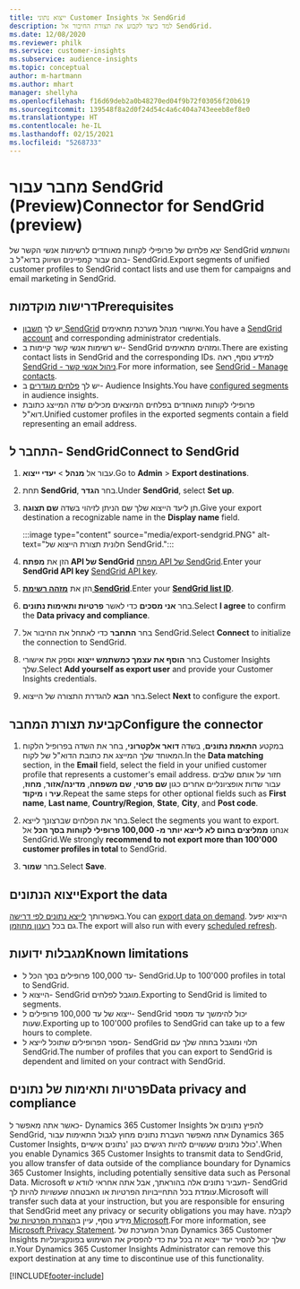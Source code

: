 ```yaml
---
title: ייצוא נתוני Customer Insights אל SendGrid
description: למד כיצד לקבוע את תצורת החיבור אל SendGrid.
ms.date: 12/08/2020
ms.reviewer: philk
ms.service: customer-insights
ms.subservice: audience-insights
ms.topic: conceptual
author: m-hartmann
ms.author: mhart
manager: shellyha
ms.openlocfilehash: f16d69deb2a0b48270ed04f9b72f03056f20b619
ms.sourcegitcommit: 139548f8a2d0f24d54c4a6c404a743eeeb8ef8e0
ms.translationtype: HT
ms.contentlocale: he-IL
ms.lasthandoff: 02/15/2021
ms.locfileid: "5268733"
---
```

# <a name="connector-for-sendgrid-preview"></a><span data-ttu-id="eb8b8-103">מחבר עבור SendGrid‏ (Preview)</span><span class="sxs-lookup"><span data-stu-id="eb8b8-103">Connector for SendGrid (preview)</span></span>

<span data-ttu-id="eb8b8-104">יצא פלחים של פרופילי לקוחות מאוחדים לרשימות אנשי הקשר של SendGrid והשתמש בהם עבור קמפיינים ושיווק בדוא"ל ב- SendGrid.</span><span class="sxs-lookup"><span data-stu-id="eb8b8-104">Export segments of unified customer profiles to SendGrid contact lists and use them for campaigns and email marketing in SendGrid.</span></span> 

## <a name="prerequisites"></a><span data-ttu-id="eb8b8-105">דרישות מוקדמות</span><span class="sxs-lookup"><span data-stu-id="eb8b8-105">Prerequisites</span></span>

-   <span data-ttu-id="eb8b8-106">יש לך [חשבון SendGrid](https://sendgrid.com/) ואישורי מנהל מערכת מתאימים.</span><span class="sxs-lookup"><span data-stu-id="eb8b8-106">You have a [SendGrid account](https://sendgrid.com/) and corresponding administrator credentials.</span></span>
-   <span data-ttu-id="eb8b8-107">יש רשימות אנשי קשר קיימות ב- SendGrid ומזהים מתאימים.</span><span class="sxs-lookup"><span data-stu-id="eb8b8-107">There are existing contact lists in SendGrid and the corresponding IDs.</span></span> <span data-ttu-id="eb8b8-108">למידע נוסף, ראה [SendGrid - ניהול אנשי קשר](https://sendgrid.com/docs/ui/managing-contacts/create-and-manage-contacts/#manage-contacts).</span><span class="sxs-lookup"><span data-stu-id="eb8b8-108">For more information, see [SendGrid - Manage contacts](https://sendgrid.com/docs/ui/managing-contacts/create-and-manage-contacts/#manage-contacts).</span></span>
-   <span data-ttu-id="eb8b8-109">יש לך [פלחים מוגדרים](segments.md) ב- Audience Insights.</span><span class="sxs-lookup"><span data-stu-id="eb8b8-109">You have [configured segments](segments.md) in audience insights.</span></span>
-   <span data-ttu-id="eb8b8-110">פרופילי לקוחות מאוחדים בפלחים המיוצאים מכילים שדה המייצג כתובת דוא"ל.</span><span class="sxs-lookup"><span data-stu-id="eb8b8-110">Unified customer profiles in the exported segments contain a field representing an email address.</span></span>

## <a name="connect-to-sendgrid"></a><span data-ttu-id="eb8b8-111">התחבר ל- SendGrid</span><span class="sxs-lookup"><span data-stu-id="eb8b8-111">Connect to SendGrid</span></span>

1. <span data-ttu-id="eb8b8-112">עבור אל **מנהל** > **יעדי ייצוא**.</span><span class="sxs-lookup"><span data-stu-id="eb8b8-112">Go to **Admin** > **Export destinations**.</span></span>

1. <span data-ttu-id="eb8b8-113">תחת **SendGrid**, בחר **הגדר**.</span><span class="sxs-lookup"><span data-stu-id="eb8b8-113">Under **SendGrid**, select **Set up**.</span></span>

1. <span data-ttu-id="eb8b8-114">תן ליעד הייצוא שלך שם הניתן לזיהוי בשדה **שם תצוגה**.</span><span class="sxs-lookup"><span data-stu-id="eb8b8-114">Give your export destination a recognizable name in the **Display name** field.</span></span>

   :::image type="content" source="media/export-sendgrid.PNG" alt-text="חלונית תצורת הייצוא של SendGrid.":::

1. <span data-ttu-id="eb8b8-116">הזן את **מפתח API של SendGrid** [מפתח API של SendGrid](https://sendgrid.com/docs/ui/account-and-settings/api-keys/).</span><span class="sxs-lookup"><span data-stu-id="eb8b8-116">Enter your **SendGrid API key** [SendGrid API key](https://sendgrid.com/docs/ui/account-and-settings/api-keys/).</span></span>

1. <span data-ttu-id="eb8b8-117">הזן את **[מזהה רשימת SendGrid](https://sendgrid.com/docs/ui/managing-contacts/create-and-manage-contacts/#manage-contacts)**.</span><span class="sxs-lookup"><span data-stu-id="eb8b8-117">Enter your **[SendGrid list ID](https://sendgrid.com/docs/ui/managing-contacts/create-and-manage-contacts/#manage-contacts)**.</span></span>

1. <span data-ttu-id="eb8b8-118">בחר **אני מסכים** כדי לאשר **פרטיות ותאימות נתונים**.</span><span class="sxs-lookup"><span data-stu-id="eb8b8-118">Select **I agree** to confirm the **Data privacy and compliance**.</span></span>

1. <span data-ttu-id="eb8b8-119">בחר **התחבר** כדי לאתחל את החיבור אל SendGrid.</span><span class="sxs-lookup"><span data-stu-id="eb8b8-119">Select **Connect** to initialize the connection to SendGrid.</span></span>

1. <span data-ttu-id="eb8b8-120">בחר **הוסף את עצמך כמשתמש ייצוא** וספק את אישורי Customer Insights שלך.</span><span class="sxs-lookup"><span data-stu-id="eb8b8-120">Select **Add yourself as export user** and provide your Customer Insights credentials.</span></span>

1. <span data-ttu-id="eb8b8-121">בחר **הבא** להגדרת התצורה של הייצוא.</span><span class="sxs-lookup"><span data-stu-id="eb8b8-121">Select **Next** to configure the export.</span></span>

## <a name="configure-the-connector"></a><span data-ttu-id="eb8b8-122">קביעת תצורת המחבר</span><span class="sxs-lookup"><span data-stu-id="eb8b8-122">Configure the connector</span></span>

1. <span data-ttu-id="eb8b8-123">במקטע **התאמת נתונים**, בשדה **דואר אלקטרוני**, בחר את השדה בפרופיל הלקוח המאוחד שלך המייצג את כתובת הדוא"ל של לקוח.</span><span class="sxs-lookup"><span data-stu-id="eb8b8-123">In the **Data matching** section, in the **Email** field, select the field in your unified customer profile that represents a customer's email address.</span></span> <span data-ttu-id="eb8b8-124">חזור על אותם שלבים עבור שדות אופציונליים אחרים כגון **שם פרטי**, **שם משפחה**, **מדינה/אזור**, **מחוז**, **עיר** ו **מיקוד**.</span><span class="sxs-lookup"><span data-stu-id="eb8b8-124">Repeat the same steps for other optional fields such as **First name**, **Last name**, **Country/Region**, **State**, **City**, and **Post code**.</span></span>

1. <span data-ttu-id="eb8b8-125">בחר את הפלחים שברצונך לייצא.</span><span class="sxs-lookup"><span data-stu-id="eb8b8-125">Select the segments you want to export.</span></span> <span data-ttu-id="eb8b8-126">אנחנו **ממליצים בחום לא לייצא יותר מ- 100,000 פרופילי לקוחות בסך הכל** אל SendGrid.</span><span class="sxs-lookup"><span data-stu-id="eb8b8-126">We strongly **recommend to not export more than 100'000 customer profiles in total** to SendGrid.</span></span> 

1. <span data-ttu-id="eb8b8-127">בחר **שמור**.</span><span class="sxs-lookup"><span data-stu-id="eb8b8-127">Select **Save**.</span></span>

## <a name="export-the-data"></a><span data-ttu-id="eb8b8-128">ייצוא הנתונים</span><span class="sxs-lookup"><span data-stu-id="eb8b8-128">Export the data</span></span>

<span data-ttu-id="eb8b8-129">באפשרותך [לייצא נתונים לפי דרישה](export-destinations.md).</span><span class="sxs-lookup"><span data-stu-id="eb8b8-129">You can [export data on demand](export-destinations.md).</span></span> <span data-ttu-id="eb8b8-130">הייצוא יפעל גם בכל [רענון מתוזמן](system.md#schedule-tab).</span><span class="sxs-lookup"><span data-stu-id="eb8b8-130">The export will also run with every [scheduled refresh](system.md#schedule-tab).</span></span>

## <a name="known-limitations"></a><span data-ttu-id="eb8b8-131">מגבלות ידועות</span><span class="sxs-lookup"><span data-stu-id="eb8b8-131">Known limitations</span></span>

- <span data-ttu-id="eb8b8-132">עד 100,000 פרופילים בסך הכל ל- SendGrid.</span><span class="sxs-lookup"><span data-stu-id="eb8b8-132">Up to 100'000 profiles in total to SendGrid.</span></span>
- <span data-ttu-id="eb8b8-133">הייצוא ל- SendGrid מוגבל לפלחים.</span><span class="sxs-lookup"><span data-stu-id="eb8b8-133">Exporting to SendGrid is limited to segments.</span></span>
- <span data-ttu-id="eb8b8-134">ייצוא של עד 100,000 פרופילים ל- SendGrid יכול להימשך עד מספר שעות.</span><span class="sxs-lookup"><span data-stu-id="eb8b8-134">Exporting up to 100'000 profiles to SendGrid can take up to a few hours to complete.</span></span> 
- <span data-ttu-id="eb8b8-135">מספר הפרופילים שתוכל לייצא ל- SendGrid תלוי ומוגבל בחוזה שלך עם SendGrid.</span><span class="sxs-lookup"><span data-stu-id="eb8b8-135">The number of profiles that you can export to SendGrid is dependent and limited on your contract with SendGrid.</span></span>

## <a name="data-privacy-and-compliance"></a><span data-ttu-id="eb8b8-136">פרטיות ותאימות של נתונים</span><span class="sxs-lookup"><span data-stu-id="eb8b8-136">Data privacy and compliance</span></span>

<span data-ttu-id="eb8b8-137">כאשר אתה מאפשר ל- Dynamics 365 Customer Insights להפיץ נתונים אל SendGrid, אתה מאפשר העברת נתונים מחוץ לגבול התאימות עבור Dynamics 365 Customer Insights, כולל נתונים שעשויים להיות רגישים כגון 'נתונים אישיים'.</span><span class="sxs-lookup"><span data-stu-id="eb8b8-137">When you enable Dynamics 365 Customer Insights to transmit data to SendGrid, you allow transfer of data outside of the compliance boundary for Dynamics 365 Customer Insights, including potentially sensitive data such as Personal Data.</span></span> <span data-ttu-id="eb8b8-138">Microsoft תעביר נתונים אלה בהוראתך, אבל אתה אחראי לוודא ש- SendGrid עומדת בכל התחייבויות הפרטיות או האבטחה שעשויות להיות לך.</span><span class="sxs-lookup"><span data-stu-id="eb8b8-138">Microsoft will transfer such data at your instruction, but you are responsible for ensuring that SendGrid meet any privacy or security obligations you may have.</span></span> <span data-ttu-id="eb8b8-139">לקבלת מידע נוסף, עיין ב[הצהרת הפרטיות של Microsoft](https://go.microsoft.com/fwlink/?linkid=396732).</span><span class="sxs-lookup"><span data-stu-id="eb8b8-139">For more information, see [Microsoft Privacy Statement](https://go.microsoft.com/fwlink/?linkid=396732).</span></span>
<span data-ttu-id="eb8b8-140">מנהל המערכת של Dynamics 365 Customer Insights שלך יכול להסיר יעד ייצוא זה בכל עת כדי להפסיק את השימוש בפונקציונליות זו.</span><span class="sxs-lookup"><span data-stu-id="eb8b8-140">Your Dynamics 365 Customer Insights Administrator can remove this export destination at any time to discontinue use of this functionality.</span></span>


[!INCLUDE[footer-include](../includes/footer-banner.md)]